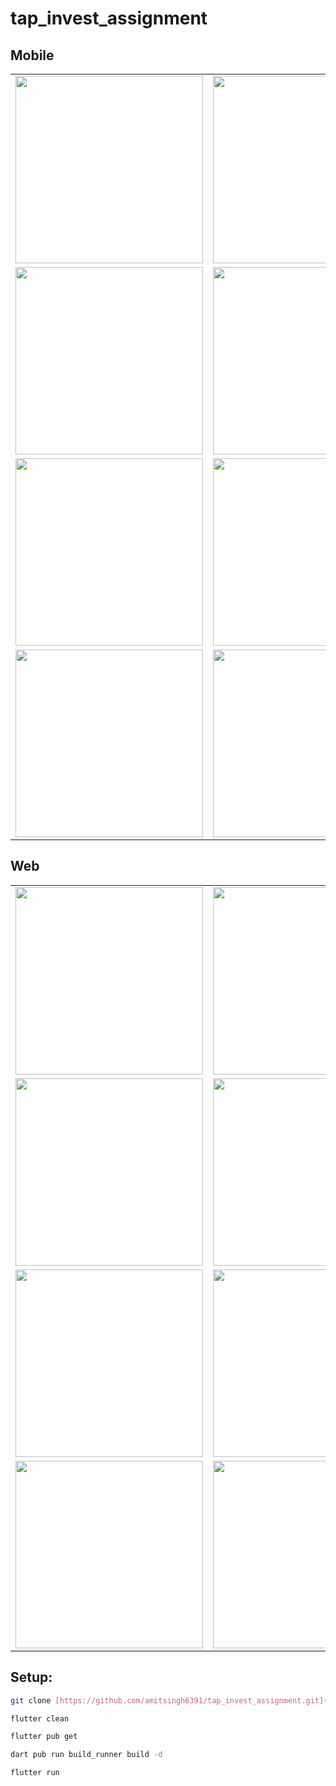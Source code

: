 # tap_invest_assignment


## Mobile

<table>
  <tr>
    <td><Image src="screenshots/mobile/home1.png" width ="300"></td>
    <td><Image src="screenshots/mobile/home2.png" width ="300"></td>
    <td><Image src="screenshots/mobile/home3.png" width ="300"></td>
  </tr>
   <tr>
    <td><Image src="screenshots/mobile/purchase1.png" width ="300"></td>
    <td><Image src="screenshots/mobile/purchase2.png" width ="300"></td>
    <td><Image src="screenshots/mobile/purchase3.png" width ="300"></td>
  </tr>
   <tr>
    <td><Image src="screenshots/mobile/processing1.png" width ="300"></td>
    <td><Image src="screenshots/mobile/processing2.png" width ="300"></td>
    <td><Image src="screenshots/mobile/processing3.png" width ="300"></td>
  </tr>
   <tr>
    <td><Image src="screenshots/mobile/signin1.png" width ="300"></td>
    <td><Image src="screenshots/mobile/signin.png" width ="300"></td>
  </tr>
</table>

## Web

<table>
  <tr>
    <td><Image src="screenshots/web/home1.png" width ="300"></td>
    <td><Image src="screenshots/web/home2.png" width ="300"></td>
    <td><Image src="screenshots/web/home3.png" width ="300"></td>
  </tr>
   <tr>
    <td><Image src="screenshots/web/purchase1.png" width ="300"></td>
    <td><Image src="screenshots/web/purchase2.png" width ="300"></td>
    <td><Image src="screenshots/web/purchase3.png" width ="300"></td>
  </tr>
   <tr>
    <td><Image src="screenshots/web/processing1.png" width ="300"></td>
    <td><Image src="screenshots/web/processing2.png" width ="300"></td>
  </tr>
   <tr>
    <td><Image src="screenshots/web/signin1.png" width ="300"></td>
    <td><Image src="screenshots/web/submit1.png" width ="300"></td>
  </tr>
</table>

## Setup:

```bash
git clone [https://github.com/amitsingh6391/tap_invest_assignment.git](https://github.com/amitsingh6391/tap_invest_assignment.git)
```

```bash
flutter clean
```

```bash
flutter pub get
```

```bash
dart pub run build_runner build -d
```

```bash
flutter run
```